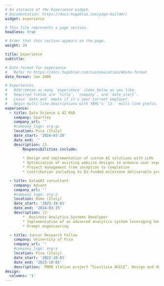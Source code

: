 ```yaml
---
# An instance of the Experience widget.
# Documentation: https://docs.hugoblox.com/page-builder/
widget: experience

# This file represents a page section.
headless: true

# Order that this section appears on the page.
weight: 20

title: Experience
subtitle:

# Date format for experience
#   Refer to https://docs.hugoblox.com/customization/#date-format
date_format: Jan 2006

# Experiences.
#   Add/remove as many `experience` items below as you like.
#   Required fields are `title`, `company`, and `date_start`.
#   Leave `date_end` empty if it's your current employer.
#   Begin multi-line descriptions with YAML's `|2-` multi-line prefix.
experience:
  - title: Data Science & AI R&D 
    company: Smartlex
    company_url: ''
    #company_logo: org-gc
    location: Pisa (Italy)
    date_start: '2024-03-20'
    date_end: ''
    description: |2-
        Responsibilities include:
        
        * Design and implementation of custom AI solutions with LLMs
        * Optimization of existing website designs to enhance user experience and navigation
        * Project management from inception to completion
        * Contribution including to EU-funded milestone deliverable preparation

  - title: Data&AI consultant
    company: Advant
    company_url: ''
    #company_logo: org-x
    location: Rome (Italy)
    date_start: '2023-10-01'
    date_end: '2024-03-15'
    description: |2-
        *  Business Analytics Systems Developer
        * Implementation of an advanced analytics system leveraging Generative AI
        * Prompt engenieering

  - title: Junior Research Fellow
    company: University of Pisa
    company_url: ''
    #company_logo: org-x
    location: Pisa (Italy)
    date_start: '2022-10-01'
    date_end: '2023-10-01'
    description:  PNRR italian project “Giustizia AGILE”. Design and developement of Natural Language Processing solutions for the digitalization of courts
design:
  columns: '1'
---
```

